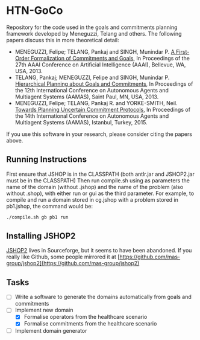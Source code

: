# HTN-GoCo

Repository for the code used in the goals and commitments planning framework developed by Meneguzzi, Telang and others. 
The following papers discuss this in more theoretical detail:
- MENEGUZZI, Felipe; TELANG, Pankaj and SINGH, Munindar P. [A First-Order Formalization of Commitments and Goals](http://www.aaai.org/ocs/index.php/AAAI/AAAI13/paper/view/6371/7241), In Proceedings of the 27th AAAI Conference on Artificial Intelligence (AAAI), Bellevue, WA, USA, 2013. 
- TELANG, Pankaj; MENEGUZZI, Felipe and SINGH, Munindar P. [Hierarchical Planning about Goals and Commitments](http://www.csc.ncsu.edu/faculty/mpsingh/papers/mas/AAMAS-13-HTN.pdf), In Proceedings of the 12th International Conference on Autonomous Agents and Multiagent Systems (AAMAS), Saint Paul, MN, USA, 2013. 
- MENEGUZZI, Felipe; TELANG, Pankaj R. and YORKE-SMITH, Neil. [Towards Planning Uncertain Commitment Protocols](http://www.aamas2015.com/en/AAMAS_2015_USB/aamas/p1681.pdf), In Proceedings of the 14th International Conference on Autonomous Agents and Multiagent Systems (AAMAS), Istanbul, Turkey, 2015. 

If you use this software in your research, please consider citing the papers above.

## Running Instructions
First ensure that JSHOP is in the CLASSPATH (both antlr.jar and JSHOP2.jar must be in the CLASSPATH)
Then run compile.sh using as parameters the name of the domain (without .jshop) and the name of the problem (also without .shop), with either run or gui as the third parameter.
For example, to compile and run a domain stored in cg.jshop with a problem stored in pb1.jshop, the command would be:

```bash
./compile.sh gb pb1 run
```

## Installing JSHOP2
[JSHOP2](https://sourceforge.net/projects/shop/files/JSHOP2/) lives in Sourceforge, but it seems to have been abandoned. If you really like Github, some people mirrored it at [https://github.com/mas-group/jshop2](https://github.com/mas-group/jshop2)

## Tasks
- [ ] Write a software to generate the domains automatically from goals and commitments
- [ ] Implement new domain
	- [x] Formalise operators from the healthcare scenario
	- [x] Formalise commitments from the healthcare scenario
- [ ] Implement domain generator
